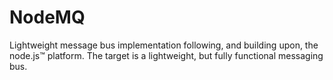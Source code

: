 NodeMQ
======

Lightweight message bus implementation following, and building upon, the node.js&trade; platform.  The target is a lightweight, but fully functional messaging bus.

